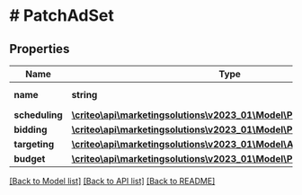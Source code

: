 # # PatchAdSet

## Properties

Name | Type | Description | Notes
------------ | ------------- | ------------- | -------------
**name** | **string** | Name of the ad set | [optional]
**scheduling** | [**\criteo\api\marketingsolutions\v2023_01\Model\PatchAdSetScheduling**](PatchAdSetScheduling.md) |  | [optional]
**bidding** | [**\criteo\api\marketingsolutions\v2023_01\Model\PatchAdSetBidding**](PatchAdSetBidding.md) |  | [optional]
**targeting** | [**\criteo\api\marketingsolutions\v2023_01\Model\AdSetTargeting**](AdSetTargeting.md) |  | [optional]
**budget** | [**\criteo\api\marketingsolutions\v2023_01\Model\PatchAdSetBudget**](PatchAdSetBudget.md) |  | [optional]

[[Back to Model list]](../../README.md#models) [[Back to API list]](../../README.md#endpoints) [[Back to README]](../../README.md)
